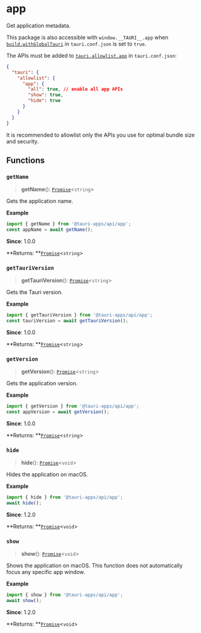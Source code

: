 # app

Get application metadata.

This package is also accessible with `window.__TAURI__.app` when [`build.withGlobalTauri`](https://tauri.app/v1/api/config/#buildconfig.withglobaltauri) in `tauri.conf.json` is set to `true`.

The APIs must be added to [`tauri.allowlist.app`](https://tauri.app/v1/api/config/#allowlistconfig.app) in `tauri.conf.json`:
```json
{
  "tauri": {
    "allowlist": {
      "app": {
        "all": true, // enable all app APIs
        "show": true,
        "hide": true
      }
    }
  }
}
```
It is recommended to allowlist only the APIs you use for optimal bundle size and security.

## Functions

### `getName`

> **getName**(): [`Promise`](https://developer.mozilla.org/en-US/docs/Web/JavaScript/Reference/Global_Objects/Promise)<`string`\>

Gets the application name.

**Example**

```typescript
import { getName } from '@tauri-apps/api/app';
const appName = await getName();
```

**Since**: 1.0.0

**Returns: **[`Promise`](https://developer.mozilla.org/en-US/docs/Web/JavaScript/Reference/Global_Objects/Promise)<`string`\>

### `getTauriVersion`

> **getTauriVersion**(): [`Promise`](https://developer.mozilla.org/en-US/docs/Web/JavaScript/Reference/Global_Objects/Promise)<`string`\>

Gets the Tauri version.

**Example**

```typescript
import { getTauriVersion } from '@tauri-apps/api/app';
const tauriVersion = await getTauriVersion();
```

**Since**: 1.0.0

**Returns: **[`Promise`](https://developer.mozilla.org/en-US/docs/Web/JavaScript/Reference/Global_Objects/Promise)<`string`\>

### `getVersion`

> **getVersion**(): [`Promise`](https://developer.mozilla.org/en-US/docs/Web/JavaScript/Reference/Global_Objects/Promise)<`string`\>

Gets the application version.

**Example**

```typescript
import { getVersion } from '@tauri-apps/api/app';
const appVersion = await getVersion();
```

**Since**: 1.0.0

**Returns: **[`Promise`](https://developer.mozilla.org/en-US/docs/Web/JavaScript/Reference/Global_Objects/Promise)<`string`\>

### `hide`

> **hide**(): [`Promise`](https://developer.mozilla.org/en-US/docs/Web/JavaScript/Reference/Global_Objects/Promise)<`void`\>

Hides the application on macOS.

**Example**

```typescript
import { hide } from '@tauri-apps/api/app';
await hide();
```

**Since**: 1.2.0

**Returns: **[`Promise`](https://developer.mozilla.org/en-US/docs/Web/JavaScript/Reference/Global_Objects/Promise)<`void`\>

### `show`

> **show**(): [`Promise`](https://developer.mozilla.org/en-US/docs/Web/JavaScript/Reference/Global_Objects/Promise)<`void`\>

Shows the application on macOS. This function does not automatically focus any specific app window.

**Example**

```typescript
import { show } from '@tauri-apps/api/app';
await show();
```

**Since**: 1.2.0

**Returns: **[`Promise`](https://developer.mozilla.org/en-US/docs/Web/JavaScript/Reference/Global_Objects/Promise)<`void`\>
